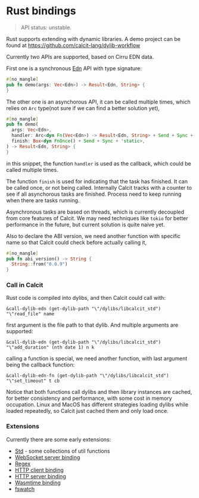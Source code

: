 # Rust bindings

> API status: unstable.

Rust supports extending with dynamic libraries. A demo project can be found at https://github.com/calcit-lang/dylib-workflow

Currently two APIs are supported, based on Cirru EDN data.

First one is a synchronous [Edn](https://github.com/Cirru/cirru-edn.rs) API with type signature:

```rust
#[no_mangle]
pub fn demo(args: Vec<Edn>) -> Result<Edn, String> {
}
```

The other one is an asynchorous API, it can be called multiple times, which relies on `Arc` type(not sure if we can find a better solution yet),

```rust
#[no_mangle]
pub fn demo(
  args: Vec<Edn>,
  handler: Arc<dyn Fn(Vec<Edn>) -> Result<Edn, String> + Send + Sync + 'static>,
  finish: Box<dyn FnOnce() + Send + Sync + 'static>,
) -> Result<Edn, String> {
}
```

in this snippet, the function `handler` is used as the callback, which could be called multiple times.

The function `finish` is used for indicating that the task has finished. It can be called once, or not being called.
Internally Calcit tracks with a counter to see if all asynchorous tasks are finished.
Process need to keep running when there are tasks running.

Asynchronous tasks are based on threads, which is currently decoupled from core features of Calcit. We may need techniques like `tokio` for better performance in the future, but current solution is quite naive yet.

Also to declare the ABI version, we need another function with specific name so that Calcit could check before actually calling it,

```rust
#[no_mangle]
pub fn abi_version() -> String {
  String::from("0.0.9")
}
```

### Call in Calcit

Rust code is compiled into dylibs, and then Calcit could call with:

```cirru
&call-dylib-edn (get-dylib-path "\"/dylibs/libcalcit_std") "\"read_file" name
```

first argument is the file path to that dylib. And multiple arguments are supported:

```cirru
&call-dylib-edn (get-dylib-path "\"/dylibs/libcalcit_std") "\"add_duration" (nth date 1) n k
```

calling a function is special, we need another function, with last argument being the callback function:

```cirru
&call-dylib-edn-fn (get-dylib-path "\"/dylibs/libcalcit_std") "\"set_timeout" t cb
```

Notice that both functions call dylibs and then library instances are cached, for better consistency and performance, with some cost in memory occupation. Linux and MacOS has different strategies loading dylibs while loaded repeatedly, so Calcit just cached them and only load once.

### Extensions

Currently there are some early extensions:

- [Std](https://github.com/calcit-lang/calcit.std) - some collections of util functions
- [WebSocket server binding](https://github.com/calcit-lang/calcit-wss)
- [Regex](https://github.com/calcit-lang/calcit-regex/)
- [HTTP client binding](https://github.com/calcit-lang/calcit-fetch)
- [HTTP server binding](https://github.com/calcit-lang/calcit-http)
- [Wasmtime binding](https://github.com/calcit-lang/calcit_wasmtime)
- [fswatch](https://github.com/calcit-lang/calcit-fswatch)
